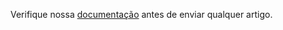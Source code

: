 Verifique nossa [documentação](https://github.com/ButecoOpenSource/butecoopensource.github.io/blob/master/docs/submissions.md) antes de enviar qualquer artigo.
